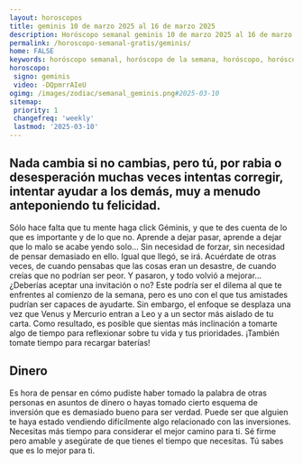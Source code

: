 ```yaml
---
layout: horoscopos
title: geminis 10 de marzo 2025 al 16 de marzo 2025 
description: Horóscopo semanal geminis 10 de marzo 2025 al 16 de marzo 2025. Nada cambia si no cambias, pero tú, por rabia o desesperación muchas veces intentas corregir, intentar ayudar a los demás, muy a menudo anteponiendo tu felicidad.
permalink: /horoscopo-semanal-gratis/geminis/
home: FALSE
keywords: horóscopo semanal, horóscopo de la semana, horóscopo, horóscopo gratis,horóscopos, horóscopo esperanza gracia, horoscopos geminis la semana, horóscopos gratis, Tarot, Astrologia, Zodíaco, geminis, horoscopo gratis, semanal
horoscopo:
 signo: geminis
 video: -DQpmrrAIeU
ogimg: /images/zodiac/semanal_geminis.png#2025-03-10
sitemap:
 priority: 1
 changefreq: 'weekly'
 lastmod: '2025-03-10'
---
```




## Nada cambia si no cambias, pero tú, por rabia o desesperación muchas veces intentas corregir, intentar ayudar a los demás, muy a menudo anteponiendo tu felicidad.

Sólo hace falta que tu mente haga click Géminis, y que te des cuenta de lo que es importante y de lo que no. Aprende a dejar pasar, aprende a dejar que lo malo se acabe yendo solo… Sin necesidad de forzar, sin necesidad de pensar demasiado en ello. Igual que llegó, se irá. Acuérdate de otras veces, de cuando pensabas que las cosas eran un desastre, de cuando creías que no podrían ser peor. Y pasaron, y todo volvió a mejorar…
¿Deberías aceptar una invitación o no? Este podría ser el dilema al que te enfrentes al comienzo de la semana, pero es uno con el que tus amistades pudrían ser capaces de ayudarte. Sin embargo, el enfoque se desplaza una vez que Venus y Mercurio entran a Leo y a un sector más aislado de tu carta. Como resultado, es posible que sientas más inclinación a tomarte algo de tiempo para reflexionar sobre tu vida y tus prioridades. ¡También tomate tiempo para recargar baterías!

## Dinero

Es hora de pensar en cómo pudiste haber tomado la palabra de otras personas en asuntos de dinero o hayas tomado cierto esquema de inversión que es demasiado bueno para ser verdad. Puede ser que alguien te haya estado vendiendo difícilmente algo relacionado con las inversiones. Necesitas más tiempo para considerar el mejor camino para ti. Sé firme pero amable y asegúrate de que tienes el tiempo que necesitas. Tú sabes que es lo mejor para ti.